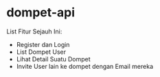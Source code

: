 # dompet-api
List Fitur Sejauh Ini:
  - Register dan Login
  - List Dompet User
  - Lihat Detail Suatu Dompet
  - Invite User lain ke dompet dengan Email mereka

